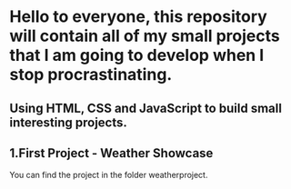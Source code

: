 # Hello to everyone, this repository will contain all of my small projects that I am going to develop when I stop procrastinating.






## Using HTML, CSS and JavaScript to build small interesting projects.
## 1.First Project - Weather Showcase 
You can find the project in the folder weatherproject.
